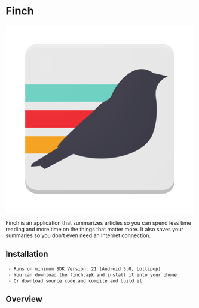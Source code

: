 # Finch

![Finch Logo](https://raw.githubusercontent.com/devChuk/ArticleSummarizerApp/master/misc/design_assets/512.png)

Finch is an application that summarizes articles so you can spend less time reading and more time on the things that matter more. It also saves your summaries so you don't even need an Internet connection.

## Installation
```
 - Runs on minimum SDK Version: 21 (Android 5.0, Lollipop)
 - You can download the finch.apk and install it into your phone
 - Or download source code and compile and build it
```

## Overview
